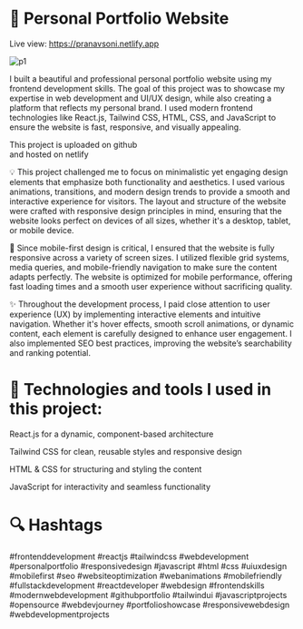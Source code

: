 # 🚀 Personal Portfolio Website

Live view: https://pranavsoni.netlify.app

![p1](https://github.com/user-attachments/assets/38048c12-5d82-4452-8bcf-c6975ebf526e)

I built a beautiful and professional personal portfolio website using my frontend development skills. The goal of this project was to showcase my expertise in web development and UI/UX design, while also creating a platform that reflects my personal brand. I used modern frontend technologies like React.js, Tailwind CSS, HTML, CSS, and JavaScript to ensure the website is fast, responsive, and visually appealing. 

This project is uploaded on github <br />
and hosted on netlify

💡 This project challenged me to focus on minimalistic yet engaging design elements that emphasize both functionality and aesthetics. I used various animations, transitions, and modern design trends to provide a smooth and interactive experience for visitors. The layout and structure of the website were crafted with responsive design principles in mind, ensuring that the website looks perfect on devices of all sizes, whether it's a desktop, tablet, or mobile device.

📱 Since mobile-first design is critical, I ensured that the website is fully responsive across a variety of screen sizes. I utilized flexible grid systems, media queries, and mobile-friendly navigation to make sure the content adapts perfectly. The website is optimized for mobile performance, offering fast loading times and a smooth user experience without sacrificing quality.

✨ Throughout the development process, I paid close attention to user experience (UX) by implementing interactive elements and intuitive navigation. Whether it's hover effects, smooth scroll animations, or dynamic content, each element is carefully designed to enhance user engagement. I also implemented SEO best practices, improving the website’s searchability and ranking potential.

# 🔧 Technologies and tools I used in this project:

React.js for a dynamic, component-based architecture

Tailwind CSS for clean, reusable styles and responsive design

HTML & CSS for structuring and styling the content

JavaScript for interactivity and seamless functionality


# 🔍 Hashtags

#frontenddevelopment #reactjs #tailwindcss #webdevelopment #personalportfolio #responsivedesign #javascript #html #css #uiuxdesign #mobilefirst #seo #websiteoptimization #webanimations #mobilefriendly #fullstackdevelopment #reactdeveloper #webdesign #frontendskills #modernwebdevelopment #githubportfolio #tailwindui #javascriptprojects #opensource #webdevjourney #portfolioshowcase #responsivewebdesign #webdevelopmentprojects
